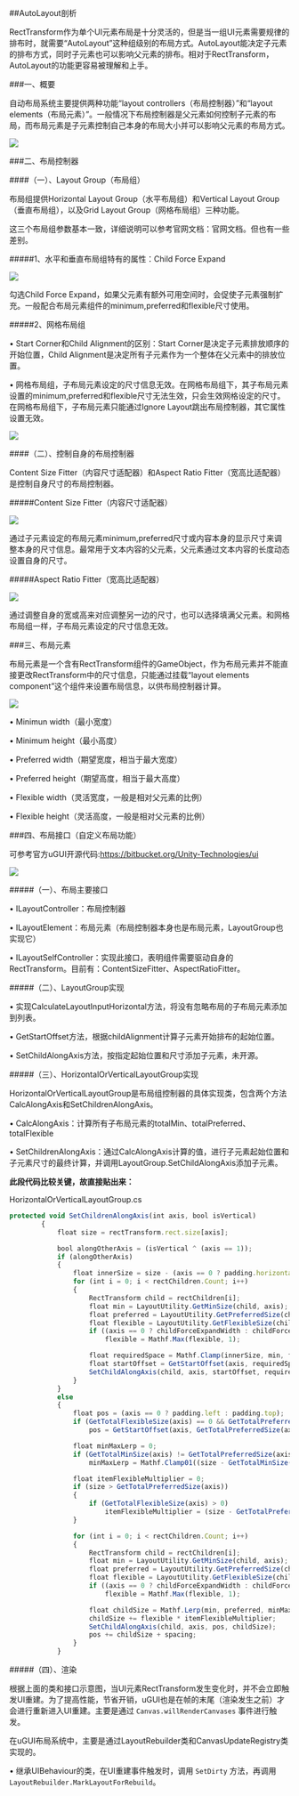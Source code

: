 ##AutoLayout剖析

RectTransform作为单个UI元素布局是十分灵活的，但是当一组UI元素需要规律的排布时，就需要“AutoLayout”这种组级别的布局方式。AutoLayout能决定子元素的排布方式，同时子元素也可以影响父元素的排布。相对于RectTransform，AutoLayout的功能更容易被理解和上手。


###一、概要

自动布局系统主要提供两种功能“layout controllers（布局控制器）”和“layout elements（布局元素）”。一般情况下布局控制器是父元素如何控制子元素的布局，而布局元素是子元素控制自己本身的布局大小并可以影响父元素的布局方式。


![](/assets/20151121104017.png)



###二、布局控制器

####（一）、Layout Group（布局组）

布局组提供Horizontal Layout Group（水平布局组）和Vertical Layout Group（垂直布局组），以及Grid Layout Group（网格布局组）三种功能。

这三个布局组参数基本一致，详细说明可以参考官网文档：官网文档。但也有一些差别。

#####1、水平和垂直布局组特有的属性：Child Force Expand

![](/assets/20151121141320.png)

勾选Child Force Expand，如果父元素有额外可用空间时，会促使子元素强制扩充。一般配合布局元素组件的minimum,preferred和flexible尺寸使用。

#####2、网格布局组

• Start Corner和Child Alignment的区别：Start Corner是决定子元素排放顺序的开始位置，Child Alignment是决定所有子元素作为一个整体在父元素中的排放位置。

• 网格布局组，子布局元素设定的尺寸信息无效。在网格布局组下，其子布局元素设置的minimum,preferred和flexible尺寸无法生效，只会生效网格设定的尺寸。在网格布局组下，子布局元素只能通过Ignore Layout跳出布局控制器，其它属性设置无效。

![](/assets/20151121151229.png)

####（二）、控制自身的布局控制器

Content Size Fitter（内容尺寸适配器）和Aspect Ratio Fitter（宽高比适配器）是控制自身尺寸的布局控制器。

#####Content Size Fitter（内容尺寸适配器）

![](/assets/20151121145440.png)

通过子元素设定的布局元素minimum,preferred尺寸或内容本身的显示尺寸来调整本身的尺寸信息。最常用于文本内容的父元素，父元素通过文本内容的长度动态设置自身的尺寸。

#####Aspect Ratio Fitter（宽高比适配器）

![](/assets/20151121150020.png)

通过调整自身的宽或高来对应调整另一边的尺寸，也可以选择填满父元素。和网格布局组一样，子布局元素设定的尺寸信息无效。

###三、布局元素

布局元素是一个含有RectTransform组件的GameObject，作为布局元素并不能直接更改RectTransform中的尺寸信息，只能通过挂载“layout elements component”这个组件来设置布局信息，以供布局控制器计算。

![](/assets/20151121110215.png)

• Minimun width（最小宽度）

• Minimum height（最小高度）

• Preferred width（期望宽度，相当于最大宽度）

• Preferred height（期望高度，相当于最大高度）

• Flexible width（灵活宽度，一般是相对父元素的比例）

• Flexible height（灵活高度，一般是相对父元素的比例）

###四、布局接口（自定义布局功能）

可参考官方uGUI开源代码:https://bitbucket.org/Unity-Technologies/ui

![](/assets/20151123204627.png)

#####（一）、布局主要接口

• ILayoutController：布局控制器

• ILayoutElement：布局元素（布局控制器本身也是布局元素，LayoutGroup也实现它）

• ILayoutSelfController：实现此接口，表明组件需要驱动自身的RectTransform。目前有：ContentSizeFitter、AspectRatioFitter。


#####（二）、LayoutGroup实现

• 实现CalculateLayoutInputHorizontal方法，将没有忽略布局的子布局元素添加到列表。

• GetStartOffset方法，根据childAlignment计算子元素开始排布的起始位置。

• SetChildAlongAxis方法，按指定起始位置和尺寸添加子元素，未开源。

#####（三）、HorizontalOrVerticalLayoutGroup实现

HorizontalOrVerticalLayoutGroup是布局组控制器的具体实现类，包含两个方法CalcAlongAxis和SetChildrenAlongAxis。

• CalcAlongAxis：计算所有子布局元素的totalMin、totalPreferred、totalFlexible

• SetChildrenAlongAxis：通过CalcAlongAxis计算的值，进行子元素起始位置和子元素尺寸的最终计算，并调用LayoutGroup.SetChildAlongAxis添加子元素。


**此段代码比较关键，故直接贴出来：**

HorizontalOrVerticalLayoutGroup.cs

```javascript
protected void SetChildrenAlongAxis(int axis, bool isVertical)
        {
            float size = rectTransform.rect.size[axis];

            bool alongOtherAxis = (isVertical ^ (axis == 1));
            if (alongOtherAxis)
            {
                float innerSize = size - (axis == 0 ? padding.horizontal : padding.vertical);
                for (int i = 0; i < rectChildren.Count; i++)
                {
                    RectTransform child = rectChildren[i];
                    float min = LayoutUtility.GetMinSize(child, axis);
                    float preferred = LayoutUtility.GetPreferredSize(child, axis);
                    float flexible = LayoutUtility.GetFlexibleSize(child, axis);
                    if ((axis == 0 ? childForceExpandWidth : childForceExpandHeight))
                        flexible = Mathf.Max(flexible, 1);

                    float requiredSpace = Mathf.Clamp(innerSize, min, flexible > 0 ? size : preferred);
                    float startOffset = GetStartOffset(axis, requiredSpace);
                    SetChildAlongAxis(child, axis, startOffset, requiredSpace);
                }
            }
            else
            {
                float pos = (axis == 0 ? padding.left : padding.top);
                if (GetTotalFlexibleSize(axis) == 0 && GetTotalPreferredSize(axis) < size)
                    pos = GetStartOffset(axis, GetTotalPreferredSize(axis) - (axis == 0 ? padding.horizontal : padding.vertical));

                float minMaxLerp = 0;
                if (GetTotalMinSize(axis) != GetTotalPreferredSize(axis))
                    minMaxLerp = Mathf.Clamp01((size - GetTotalMinSize(axis)) / (GetTotalPreferredSize(axis) - GetTotalMinSize(axis)));

                float itemFlexibleMultiplier = 0;
                if (size > GetTotalPreferredSize(axis))
                {
                    if (GetTotalFlexibleSize(axis) > 0)
                        itemFlexibleMultiplier = (size - GetTotalPreferredSize(axis)) / GetTotalFlexibleSize(axis);
                }

                for (int i = 0; i < rectChildren.Count; i++)
                {
                    RectTransform child = rectChildren[i];
                    float min = LayoutUtility.GetMinSize(child, axis);
                    float preferred = LayoutUtility.GetPreferredSize(child, axis);
                    float flexible = LayoutUtility.GetFlexibleSize(child, axis);
                    if ((axis == 0 ? childForceExpandWidth : childForceExpandHeight))
                        flexible = Mathf.Max(flexible, 1);

                    float childSize = Mathf.Lerp(min, preferred, minMaxLerp);
                    childSize += flexible * itemFlexibleMultiplier;
                    SetChildAlongAxis(child, axis, pos, childSize);
                    pos += childSize + spacing;
                }
            }
```

#####（四）、渲染

根据上面的类和接口示意图，当UI元素RectTransform发生变化时，并不会立即触发UI重建。为了提高性能，节省开销，uGUI也是在帧的末尾（渲染发生之前）才会进行重新进入UI重建。主要是通过 `Canvas.willRenderCanvases` 事件进行触发。

在uGUI布局系统中，主要是通过LayoutRebuilder类和CanvasUpdateRegistry类实现的。


• 继承UIBehaviour的类，在UI重建事件触发时，调用 `SetDirty` 方法，再调用`LayoutRebuilder.MarkLayoutForRebuild`。










